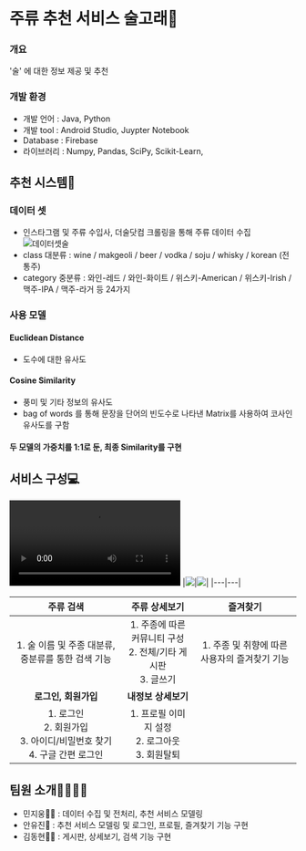# 주류 추천 서비스 술고래🍷

### 개요
'술' 에 대한 정보 제공 및 추천

### 개발 환경
- 개발 언어 : Java, Python
- 개발 tool : Android Studio, Juypter Notebook
- Database : Firebase
- 라이브러리 : Numpy, Pandas, SciPy, Scikit-Learn, 

## 추천 시스템🥂
### 데이터 셋
- 인스타그램 및 주류 수입사, 더술닷컴 크롤링을 통해 주류 데이터 수집
![데이터셋술](https://user-images.githubusercontent.com/70012637/189680663-ea059b65-57d8-4236-ab05-dc07acdef778.png)
- class 대분류 : wine / makgeoli / beer / vodka / soju / whisky / korean (전통주)
- category 중분류 : 와인-레드 / 와인-화이트 / 위스키-American / 위스키-Irish / 맥주-IPA / 맥주-라거 등 24가지

### 사용 모델
#### Euclidean Distance
- 도수에 대한 유사도
#### Cosine Similarity
- 풍미 및 기타 정보의 유사도
- bag of words 를 통해 문장을 단어의 빈도수로 나타낸 Matrix를 사용하여 코사인 유사도를 구함
#### 두 모델의 가중치를 1:1로 둔, 최종 Similarity를 구현

## 서비스 구성💻
![시연영상🎞](https://user-images.githubusercontent.com/70012637/189685342-a2797378-dc0b-482c-bdf2-239f71348f40.mp4)
|<img src="https://user-images.githubusercontent.com/70012637/189680644-46a14b2b-e2c0-456d-a912-f5a326ad0d48.png">|<img src="https://user-images.githubusercontent.com/70012637/189680649-a7b5fc9c-0473-4ce8-9732-c7c0cc5c13bb.png">|
|---|---|
<br>

|주류 검색|주류 상세보기|즐겨찾기|
|:---:|:---:|:---:|
|1. 술 이름 및 주종 대분류, 중분류를 통한 검색 기능|1. 주종에 따른 커뮤니티 구성<br>2. 전체/기타 게시판<br>3. 글쓰기|1. 주종 및 취향에 따른 사용자의 즐겨찾기 기능|
|**로그인, 회원가입**|**내정보 상세보기**|
|1. 로그인<br>2. 회원가입<br>3. 아이디/비밀번호 찾기<br>4. 구글 간편 로그인|1. 프로필 이미지 설정<br>2. 로그아웃<br>3. 회원탈퇴|

## 팀원 소개👨‍👨‍👧‍👧
- 민지웅🙋‍♂️
  : 데이터 수집 및 전처리, 추천 서비스 모델링 <br>
- 안유진👧
  : 추천 서비스 모델링 및 로그인, 프로필, 즐겨찾기 기능 구현 <br>
- 김동현👨‍💻
  : 게시판, 상세보기, 검색 기능 구현 <br>
